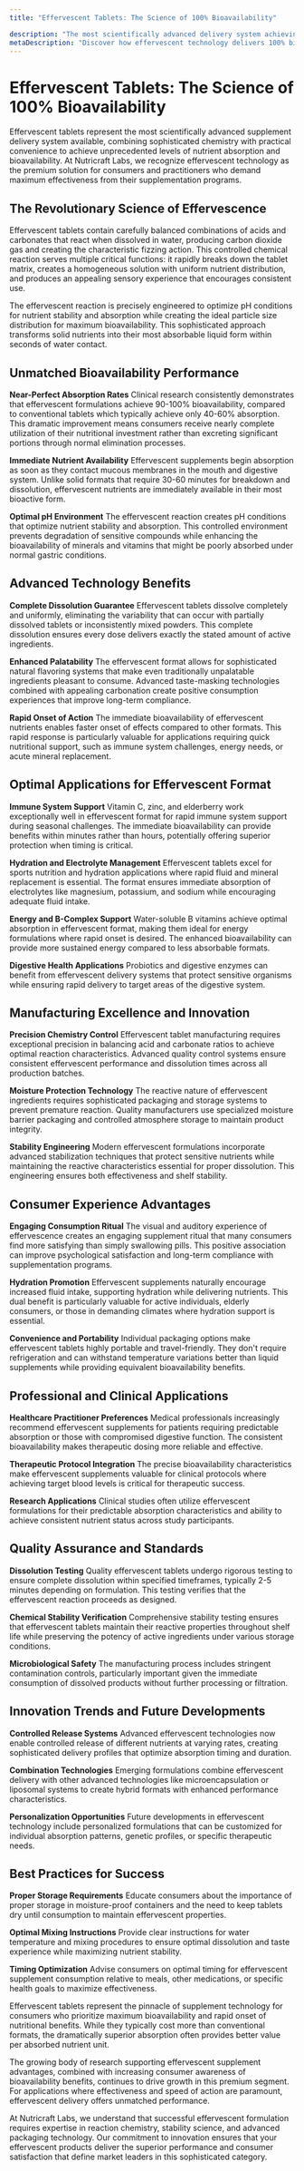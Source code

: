 ```yaml
---
title: "Effervescent Tablets: The Science of 100% Bioavailability"

description: "The most scientifically advanced delivery system achieving near-perfect absorption rates."
metaDescription: "Discover how effervescent technology delivers 100% bioavailability for supplements. Learn about instant dissolution, superior absorption, and why effervescent tablets are the premium choice for maximum effectiveness."
---
```


# Effervescent Tablets: The Science of 100% Bioavailability

Effervescent tablets represent the most scientifically advanced supplement delivery system available, combining sophisticated chemistry with practical convenience to achieve unprecedented levels of nutrient absorption and bioavailability. At Nutricraft Labs, we recognize effervescent technology as the premium solution for consumers and practitioners who demand maximum effectiveness from their supplementation programs.

## The Revolutionary Science of Effervescence

Effervescent tablets contain carefully balanced combinations of acids and carbonates that react when dissolved in water, producing carbon dioxide gas and creating the characteristic fizzing action. This controlled chemical reaction serves multiple critical functions: it rapidly breaks down the tablet matrix, creates a homogeneous solution with uniform nutrient distribution, and produces an appealing sensory experience that encourages consistent use.

The effervescent reaction is precisely engineered to optimize pH conditions for nutrient stability and absorption while creating the ideal particle size distribution for maximum bioavailability. This sophisticated approach transforms solid nutrients into their most absorbable liquid form within seconds of water contact.

## Unmatched Bioavailability Performance

**Near-Perfect Absorption Rates**
Clinical research consistently demonstrates that effervescent formulations achieve 90-100% bioavailability, compared to conventional tablets which typically achieve only 40-60% absorption. This dramatic improvement means consumers receive nearly complete utilization of their nutritional investment rather than excreting significant portions through normal elimination processes.

**Immediate Nutrient Availability**
Effervescent supplements begin absorption as soon as they contact mucous membranes in the mouth and digestive system. Unlike solid formats that require 30-60 minutes for breakdown and dissolution, effervescent nutrients are immediately available in their most bioactive form.

**Optimal pH Environment**
The effervescent reaction creates pH conditions that optimize nutrient stability and absorption. This controlled environment prevents degradation of sensitive compounds while enhancing the bioavailability of minerals and vitamins that might be poorly absorbed under normal gastric conditions.

## Advanced Technology Benefits

**Complete Dissolution Guarantee**
Effervescent tablets dissolve completely and uniformly, eliminating the variability that can occur with partially dissolved tablets or inconsistently mixed powders. This complete dissolution ensures every dose delivers exactly the stated amount of active ingredients.

**Enhanced Palatability**
The effervescent format allows for sophisticated natural flavoring systems that make even traditionally unpalatable ingredients pleasant to consume. Advanced taste-masking technologies combined with appealing carbonation create positive consumption experiences that improve long-term compliance.

**Rapid Onset of Action**
The immediate bioavailability of effervescent nutrients enables faster onset of effects compared to other formats. This rapid response is particularly valuable for applications requiring quick nutritional support, such as immune system challenges, energy needs, or acute mineral replacement.

## Optimal Applications for Effervescent Format

**Immune System Support**
Vitamin C, zinc, and elderberry work exceptionally well in effervescent format for rapid immune system support during seasonal challenges. The immediate bioavailability can provide benefits within minutes rather than hours, potentially offering superior protection when timing is critical.

**Hydration and Electrolyte Management**
Effervescent tablets excel for sports nutrition and hydration applications where rapid fluid and mineral replacement is essential. The format ensures immediate absorption of electrolytes like magnesium, potassium, and sodium while encouraging adequate fluid intake.

**Energy and B-Complex Support**
Water-soluble B vitamins achieve optimal absorption in effervescent format, making them ideal for energy formulations where rapid onset is desired. The enhanced bioavailability can provide more sustained energy compared to less absorbable formats.

**Digestive Health Applications**
Probiotics and digestive enzymes can benefit from effervescent delivery systems that protect sensitive organisms while ensuring rapid delivery to target areas of the digestive system.

## Manufacturing Excellence and Innovation

**Precision Chemistry Control**
Effervescent tablet manufacturing requires exceptional precision in balancing acid and carbonate ratios to achieve optimal reaction characteristics. Advanced quality control systems ensure consistent effervescent performance and dissolution times across all production batches.

**Moisture Protection Technology**
The reactive nature of effervescent ingredients requires sophisticated packaging and storage systems to prevent premature reaction. Quality manufacturers use specialized moisture barrier packaging and controlled atmosphere storage to maintain product integrity.

**Stability Engineering**
Modern effervescent formulations incorporate advanced stabilization techniques that protect sensitive nutrients while maintaining the reactive characteristics essential for proper dissolution. This engineering ensures both effectiveness and shelf stability.

## Consumer Experience Advantages

**Engaging Consumption Ritual**
The visual and auditory experience of effervescence creates an engaging supplement ritual that many consumers find more satisfying than simply swallowing pills. This positive association can improve psychological satisfaction and long-term compliance with supplementation programs.

**Hydration Promotion**
Effervescent supplements naturally encourage increased fluid intake, supporting hydration while delivering nutrients. This dual benefit is particularly valuable for active individuals, elderly consumers, or those in demanding climates where hydration support is essential.

**Convenience and Portability**
Individual packaging options make effervescent tablets highly portable and travel-friendly. They don't require refrigeration and can withstand temperature variations better than liquid supplements while providing equivalent bioavailability benefits.

## Professional and Clinical Applications

**Healthcare Practitioner Preferences**
Medical professionals increasingly recommend effervescent supplements for patients requiring predictable absorption or those with compromised digestive function. The consistent bioavailability makes therapeutic dosing more reliable and effective.

**Therapeutic Protocol Integration**
The precise bioavailability characteristics make effervescent supplements valuable for clinical protocols where achieving target blood levels is critical for therapeutic success.

**Research Applications**
Clinical studies often utilize effervescent formulations for their predictable absorption characteristics and ability to achieve consistent nutrient status across study participants.

## Quality Assurance and Standards

**Dissolution Testing**
Quality effervescent tablets undergo rigorous testing to ensure complete dissolution within specified timeframes, typically 2-5 minutes depending on formulation. This testing verifies that the effervescent reaction proceeds as designed.

**Chemical Stability Verification**
Comprehensive stability testing ensures that effervescent tablets maintain their reactive properties throughout shelf life while preserving the potency of active ingredients under various storage conditions.

**Microbiological Safety**
The manufacturing process includes stringent contamination controls, particularly important given the immediate consumption of dissolved products without further processing or filtration.

## Innovation Trends and Future Developments

**Controlled Release Systems**
Advanced effervescent technologies now enable controlled release of different nutrients at varying rates, creating sophisticated delivery profiles that optimize absorption timing and duration.

**Combination Technologies**
Emerging formulations combine effervescent delivery with other advanced technologies like microencapsulation or liposomal systems to create hybrid formats with enhanced performance characteristics.

**Personalization Opportunities**
Future developments in effervescent technology include personalized formulations that can be customized for individual absorption patterns, genetic profiles, or specific therapeutic needs.

## Best Practices for Success

**Proper Storage Requirements**
Educate consumers about the importance of proper storage in moisture-proof containers and the need to keep tablets dry until consumption to maintain effervescent properties.

**Optimal Mixing Instructions**
Provide clear instructions for water temperature and mixing procedures to ensure optimal dissolution and taste experience while maximizing nutrient stability.

**Timing Optimization**
Advise consumers on optimal timing for effervescent supplement consumption relative to meals, other medications, or specific health goals to maximize effectiveness.

Effervescent tablets represent the pinnacle of supplement technology for consumers who prioritize maximum bioavailability and rapid onset of nutritional benefits. While they typically cost more than conventional formats, the dramatically superior absorption often provides better value per absorbed nutrient unit.

The growing body of research supporting effervescent supplement advantages, combined with increasing consumer awareness of bioavailability benefits, continues to drive growth in this premium segment. For applications where effectiveness and speed of action are paramount, effervescent delivery offers unmatched performance.

At Nutricraft Labs, we understand that successful effervescent formulation requires expertise in reaction chemistry, stability science, and advanced packaging technology. Our commitment to innovation ensures that your effervescent products deliver the superior performance and consumer satisfaction that define market leaders in this sophisticated category.